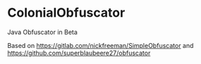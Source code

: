 # ColonialObfuscator
Java Obfuscator in Beta







Based on https://gitlab.com/nickfreeman/SimpleObfuscator and https://github.com/superblaubeere27/obfuscator
